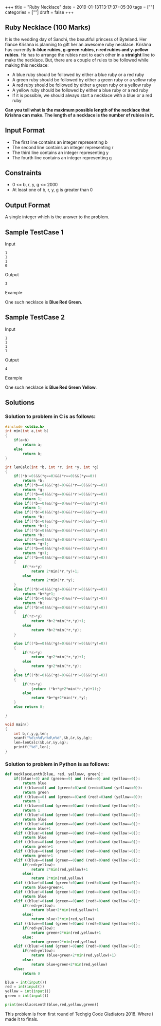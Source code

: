 +++
title = "Ruby Necklace"
date = 2019-01-13T13:17:37+05:30
tags = [""]
categories = [""]
draft = false
+++




## Ruby Necklace (100 Marks) 

It is the wedding day of Sanchi, the beautiful princess of Byteland. Her fiance Krishna is planning to gift her an awesome ruby necklace.
Krishna has currently **b-blue rubies, g-green rubies, r-red rubies and y-yellow rubies**. He has to arrange the rubies next to each other in 
a **straight** line to make the necklace. But, there are a couple of rules to be followed while making this necklace:

* A blue ruby should be followed by either a blue ruby or a red ruby 
* A green ruby should be followed by either a green ruby or a yellow ruby 
* A red ruby should be followed by either a green ruby or a yellow ruby 
* A yellow ruby should be followed by either a blue ruby or a red ruby
* If it is possible, we should always start a necklace with a blue or a red ruby 

**Can you tell what is the maximum possible length of the necklace that Krishna can make. The length of a necklace is the number of rubies in it.**



## Input Format 

* The first line contains an integer representing b
* The second line contains an integer representing r
* The third line contains an integer representing y
* The fourth line contains an integer representing g
	
## Constraints

* 0 <= b, r, y, g <= 2000 
* At least one of b, r, y, g is greater than 0 

## Output Format 

A single integer which is the answer to the problem. 

## Sample TestCase 1 

Input 

```
1
1
1
0
```

Output 

```
3
```

Example

One such necklace is **Blue Red Green**. 

## Sample TestCase 2 

Input 
```
1
1
1
1
```
Output 
```
4
```
Example

One such necklace is **Blue Red Green Yellow**. 

## Solutions

### Solution to problem in C is as follows:

```c
#include <stdio.h>
int min(int a,int b)
{
    if(a<b)
        return a;
    else
        return b;
}

int lenCalc(int *b, int *r, int *y, int *g)
{
    if((*b!=0)&&(*g==0)&&(*r==0)&&(*y==0))
        return *b;
    else if((*b==0)&&(*g!=0)&&(*r==0)&&(*y==0))
        return *g;
    else if((*b==0)&&(*g==0)&&(*r!=0)&&(*y==0))
        return 1;
    else if((*b==0)&&(*g==0)&&(*r==0)&&(*y!=0))
        return 1;
    else if((*b!=0)&&(*g!=0)&&(*r==0)&&(*y==0))
        return *b;
    else if((*b!=0)&&(*g==0)&&(*r!=0)&&(*y==0))
        return *b+1;
    else if((*b!=0)&&(*g==0)&&(*r==0)&&(*y!=0))
        return *b;
    else if((*b==0)&&(*g!=0)&&(*r!=0)&&(*y==0))
        return *g+1;
    else if((*b==0)&&(*g!=0)&&(*r==0)&&(*y!=0))
        return *g+1;
    else if((*b==0)&&(*g==0)&&(*r!=0)&&(*y!=0))
    {
        if(*r>*y)
            return 2*min(*r,*y)+1;
        else
            return 2*min(*r,*y);
    }
    else if((*b!=0)&&(*g!=0)&&(*r!=0)&&(*y==0))
        return *b+*g+1;
    else if((*b!=0)&&(*g!=0)&&(*r==0)&&(*y!=0))
        return *b;
    else if((*b!=0)&&(*g==0)&&(*r!=0)&&(*y!=0))
    {
        if(*r>*y)
            return *b+2*min(*r,*y)+1;
        else
            return *b+2*min(*r,*y);
    }

    else if((*b==0)&&(*g!=0)&&(*r!=0)&&(*y!=0))
    {
        if(*r>*y)
            return *g+2*min(*r,*y)+1;
        else
            return *g+2*min(*r,*y);
    }
    else if((*b!=0)&&(*g!=0)&&(*r!=0)&&(*y!=0))
    {
        if(*r>*y)
            {return (*b+*g+2*min(*r,*y)+1);}
        else
            return *b+*g+2*min(*r,*y);
    }
    else return 0;

}

void main()
{
    int b,r,y,g,len;
    scanf("%d\n%d\n%d\n%d",&b,&r,&y,&g);
    len=lenCalc(&b,&r,&y,&g);
    printf("%d",len);
}
```

### Solution to problem in Python is as follows:

```python
def necklaceLenth(blue, red, yelloww, green):
    if((blue!=0) and (green==0) and (red==0) and (yellow==0)):
        return blue
    elif ((blue==0) and (green!=0)and (red==0)and (yellow==0)):
        return green
    elif ((blue==0) and (green==0)and (red!=0)and (yellow==0)):
        return 1
    elif ((blue==0)and (green==0)and (red==0)and (yellow!=0)):
        return 1
    elif ((blue!=0)and (green!=0)and (red==0)and (yellow==0)):
        return blue
    elif ((blue!=0)and (green==0)and (red!=0)and (yellow==0)):
        return blue+1
    elif ((blue!=0)and (green==0)and (red==0)and (yellow!=0)):
        return blue
    elif ((blue==0)and (green!=0)and (red!=0)and (yellow==0)):
        return green+1
    elif ((blue==0)and (green!=0)and (red==0)and (yellow!=0)):
        return green+1
    elif ((blue==0)and (green==0)and (red!=0)and (yellow!=0)):
        if(red>yellow):
            return 2*min(red,yellow)+1
        else:
            return 2*min(red,yellow)
    elif ((blue!=0)and (green!=0)and (red!=0)and (yellow==0)):
        return blue+green+1
    elif ((blue!=0)and (green!=0)and (red==0)and (yellow!=0)):
        return blue
    elif ((blue!=0)and (green==0)and (red!=0)and (yellow!=0)):
        if(red>yellow):
            return blue+2*min(red,yellow)+1
        else:
            return blue+2*min(red,yellow)
    elif ((blue==0)and (green!=0)and (red!=0)and (yellow!=0)):
        if(red>yellow):
            return green+2*min(red,yellow)+1
        else:
            return green+2*min(red,yellow)
    elif ((blue!=0)and (green!=0)and (red!=0)and (yellow!=0)):
        if(red>yellow):
            return (blue+green+2*min(red,yellow)+1)
        else:
            return blue+green+2*min(red,yellow)
    else:
        return 0

blue = int(input())
red = int(input())
yellow = int(input())
green = int(input())

print(necklaceLenth(blue,red,yellow,green))
```

This problem is from first round of Techgig Code Gladiators 2018. Where i made it to finals.

